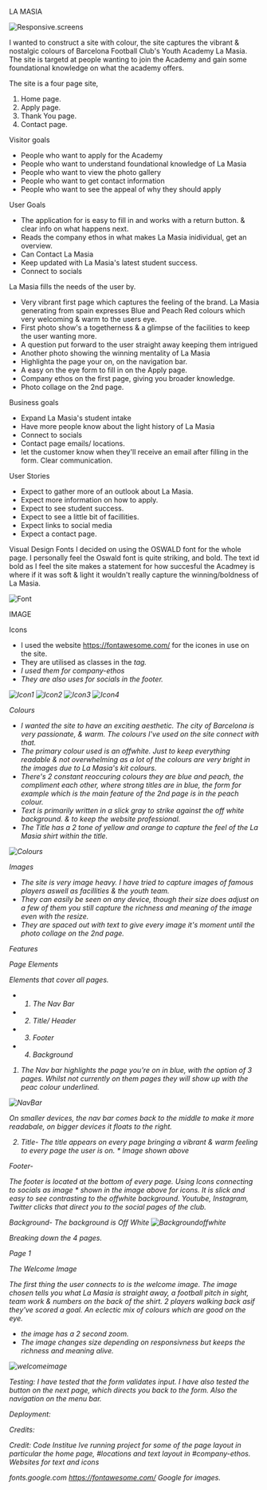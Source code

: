 LA MASIA

![Responsive.screens](assets/images/Responsiveness.png) 


I wanted to construct a site with colour, the site captures the vibrant & nostalgic colours of Barcelona Football Club's Youth Academy La Masia. 
The site is targetd at people wanting to join the Academy and gain some foundational knowledge on what the academy offers.

The site is a four page site, 

1. Home page.
2. Apply page.
3. Thank You page.
4. Contact page.

Visitor goals 
* People who want to apply for the Academy
* People who want to understand foundational knowledge of La Masia
* People who want to view the photo gallery
* People who want to get contact information
* People who want to see the appeal of why they should apply

User Goals
* The application for is easy to fill in and works with a return button. & clear info on what happens next. 
* Reads the company ethos in what makes La Masia inidividual, get an overview.  
* Can Contact La Masia
* Keep updated with La Masia's latest student success.
* Connect to socials 


La Masia fills the needs of the user by. 

* Very vibrant first page which captures the feeling of the brand. La Masia generating from spain expresses Blue and Peach Red colours which very welcoming & warm to the users eye. 
* First photo show's a togetherness & a glimpse of the facilities to keep the user wanting more.
* A question put forward to the user straight away keeping them intrigued 
* Another photo showing the winning mentality of La Masia
* Highlighta the page your on, on the navigation bar. 
* A easy on the eye form to fill in on the Apply page.
* Company ethos on the first page, giving you broader knowledge. 
* Photo collage on the 2nd page. 

Business goals

* Expand La Masia's student intake
* Have more people know about the light history of La Masia
* Connect to socials
* Contact page emails/ locations.
* let the customer know when they'll receive an email after filling in the form. Clear communication.



User Stories
* Expect to gather more of an outlook about La Masia.
* Expect more information on how to apply.
* Expect to see student success.
* Expect to see a little bit of facillities.
* Expect links to social media
* Expect a contact page.




Visual Design
 Fonts
 I decided on using the OSWALD font for the whole page.
 I personally feel the Oswald font is quite striking, and bold. 
 The text id bold as I feel the site makes a statement for how succesful the Acadmey is where if it was soft & light it wouldn't really capture the winning/boldness of La Masia. 
 
 ![Font](assets/images/fonts.png) 

 IMAGE


 Icons 
 * I used the website https://fontawesome.com/ for the icones in use on the site.
 * They are utilised as classes in the <i> tag.
 * I used them for company-ethos
 * They are also uses for socials in the footer.


 ![Icon1](assets/images/Icon1.png) 
 ![Icon2](assets/images/Icon2.png)
 ![Icon3](assets/images/Icon3.png) 
 ![Icon4](assets/images/Icon4.png) 

 Colours

 * I wanted the site to have an exciting aesthetic. The city of Barcelona is very passionate, & warm. The colours I've used on the site connect with that.
 * The primary colour used is an offwhite. Just to keep everything readable & not overwhelming as a lot of the colours are very bright in the images due to La Masia's kit colours. 
 * There's 2 constant reoccuring colours they are blue and peach, the compliment each other, where strong titles are in blue, the form for example which is the main feature of the 2nd page is in the peach colour.
 * Text is primarily written in a slick gray to strike against the off white background. & to keep the website professional. 
 * The Title has a 2 tone of yellow and orange to capture the feel of the La Masia shirt within the title. 

![Colours](assets/images/Websitecolours.png) 




Images 
* The site is very image heavy. I have tried to capture images of famous players aswell as facillities & the youth team. 
* They can easily be seen on any device, though their size does adjust on a few of them you still capture the richness and meaning of the image even with the resize. 
* They are spaced out with text to give every image it's moment until the photo collage on the 2nd page. 



Features

Page Elements

Elements that cover all pages.

* 1. The Nav Bar
* 2. Title/ Header
* 3. Footer
* 4. Background


1. The Nav bar highlights the page you're on in blue, with the option of 3 pages. Whilst not currently on them pages they will show up with the peac colour underlined. 

![NavBar](assets/images/Nav.png) 


On smaller devices, the nav bar comes back to the middle to make it more readabale, on bigger devices it floats to the right. 

2. Title-
The title appears on every page bringing a vibrant & warm feeling to every page the user is on. * Image shown above 



Footer- 

The footer is located at the bottom of every page.
Using Icons connecting to socials as image * shown in the image above for icons. 
It is slick and easy to see contrasting to the offwhite background. 
Youtube, Instagram, Twitter clicks that direct you to the social pages of the club. 

Background- The background is Off White 
![Backgroundoffwhite](assets/images/backgroundoffwhite.png) 



Breaking down the 4 pages. 



Page 1

The Welcome Image


The first thing the user connects to is the welcome image. 
The image chosen tells you what La Masia is straight away, a football pitch in sight, team work & numbers on the back of the shirt. 2 players walking back asif they've scored a goal. 
An eclectic mix of colours which are good on the eye. 
* the image has a 2 second zoom.
* The image changes size depending on responsivness but keeps the richness and meaning alive.

![welcomeimage](assets/images/welcomeimage.png)






























Testing:
I have tested that the form validates input.
I have also tested the button on the next page, which directs you back to the form.
Also the navigation on the menu bar.


Deployment:



Credits:

Credit: Code Institue lve running project for some of the page layout in particular the home page, #locations and text layout in #company-ethos.
Websites for text and icons

fonts.google.com
https://fontawesome.com/
Google for images. 

